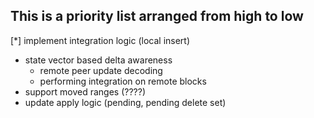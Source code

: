## This is a priority list arranged from high to low
[*] implement integration logic (local insert)
- state vector based delta awareness
  - remote peer update decoding
  - performing integration on remote blocks
- support moved ranges (????)
- update apply logic (pending, pending delete set)

